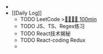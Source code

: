 -
- [[Daily Log]]
	- TODO LeetCode >[🍅🍅🍅🍅 100min](#agenda-pomo://?t=f-1689914303971-1500%2Cf-1689926229430-1500%2Cf-1689928043791-1500%2Cf-1689935565843-1500)
	- TODO JS、TS、Regex练习
	- TODO React技术揭秘
	- TODO React-coding Redux
	-